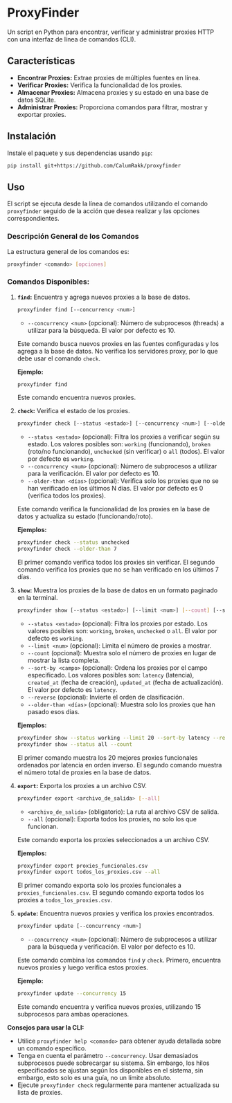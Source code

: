 # ProxyFinder

Un script en Python para encontrar, verificar y administrar proxies HTTP con una interfaz de línea de comandos (CLI).

## Características

- **Encontrar Proxies:** Extrae proxies de múltiples fuentes en línea.
- **Verificar Proxies:** Verifica la funcionalidad de los proxies.
- **Almacenar Proxies:** Almacena proxies y su estado en una base de datos SQLite.
- **Administrar Proxies:** Proporciona comandos para filtrar, mostrar y exportar proxies.

## Instalación

Instale el paquete y sus dependencias usando `pip`:

```bash
pip install git+https://github.com/CalumRakk/proxyfinder
```

## Uso

El script se ejecuta desde la línea de comandos utilizando el comando `proxyfinder` seguido de la acción que desea realizar y las opciones correspondientes.

### Descripción General de los Comandos

La estructura general de los comandos es:

```bash
proxyfinder <comando> [opciones]
```

### Comandos Disponibles:

1.  **`find`:** Encuentra y agrega nuevos proxies a la base de datos.

    ```bash
    proxyfinder find [--concurrency <num>]
    ```

    - `--concurrency <num>` (opcional): Número de subprocesos (threads) a utilizar para la búsqueda. El valor por defecto es 10.

    Este comando busca nuevos proxies en las fuentes configuradas y los agrega a la base de datos. No verifica los servidores proxy, por lo que debe usar el comando `check`.

    **Ejemplo:**

    ```bash
    proxyfinder find
    ```

    Este comando encuentra nuevos proxies.

2.  **`check`:** Verifica el estado de los proxies.

    ```bash
    proxyfinder check [--status <estado>] [--concurrency <num>] [--older-than <días>]
    ```

    - `--status <estado>` (opcional): Filtra los proxies a verificar según su estado. Los valores posibles son: `working` (funcionando), `broken` (roto/no funcionando), `unchecked` (sin verificar) o `all` (todos). El valor por defecto es `working`.
    - `--concurrency <num>` (opcional): Número de subprocesos a utilizar para la verificación. El valor por defecto es 10.
    - `--older-than <días>` (opcional): Verifica solo los proxies que no se han verificado en los últimos N días. El valor por defecto es 0 (verifica todos los proxies).

    Este comando verifica la funcionalidad de los proxies en la base de datos y actualiza su estado (funcionando/roto).

    **Ejemplos:**

    ```bash
    proxyfinder check --status unchecked
    proxyfinder check --older-than 7
    ```

    El primer comando verifica todos los proxies sin verificar. El segundo comando verifica los proxies que no se han verificado en los últimos 7 días.

3.  **`show`:** Muestra los proxies de la base de datos en un formato paginado en la terminal.

    ```bash
    proxyfinder show [--status <estado>] [--limit <num>] [--count] [--sort-by <campo>] [--reverse] [--older-than <días>]
    ```

    - `--status <estado>` (opcional): Filtra los proxies por estado. Los valores posibles son: `working`, `broken`, `unchecked` o `all`. El valor por defecto es `working`.
    - `--limit <num>` (opcional): Limita el número de proxies a mostrar.
    - `--count` (opcional): Muestra solo el número de proxies en lugar de mostrar la lista completa.
    - `--sort-by <campo>` (opcional): Ordena los proxies por el campo especificado. Los valores posibles son: `latency` (latencia), `created_at` (fecha de creación), `updated_at` (fecha de actualización). El valor por defecto es `latency`.
    - `--reverse` (opcional): Invierte el orden de clasificación.
    - `--older-than <días>` (opcional): Muestra solo los proxies que han pasado esos dias.

    **Ejemplos:**

    ```bash
    proxyfinder show --status working --limit 20 --sort-by latency --reverse
    proxyfinder show --status all --count
    ```

    El primer comando muestra los 20 mejores proxies funcionales ordenados por latencia en orden inverso. El segundo comando muestra el número total de proxies en la base de datos.

4.  **`export`:** Exporta los proxies a un archivo CSV.

    ```bash
    proxyfinder export <archivo_de_salida> [--all]
    ```

    - `<archivo_de_salida>` (obligatorio): La ruta al archivo CSV de salida.
    - `--all` (opcional): Exporta todos los proxies, no solo los que funcionan.

    Este comando exporta los proxies seleccionados a un archivo CSV.

    **Ejemplos:**

    ```bash
    proxyfinder export proxies_funcionales.csv
    proxyfinder export todos_los_proxies.csv --all
    ```

    El primer comando exporta solo los proxies funcionales a `proxies_funcionales.csv`. El segundo comando exporta todos los proxies a `todos_los_proxies.csv`.

5.  **`update`:** Encuentra nuevos proxies y verifica los proxies encontrados.

    ```bash
    proxyfinder update [--concurrency <num>]
    ```

    - `--concurrency <num>` (opcional): Número de subprocesos a utilizar para la búsqueda y verificación. El valor por defecto es 10.

    Este comando combina los comandos `find` y `check`. Primero, encuentra nuevos proxies y luego verifica estos proxies.

    **Ejemplo:**

    ```bash
    proxyfinder update --concurrency 15
    ```

    Este comando encuentra y verifica nuevos proxies, utilizando 15 subprocesos para ambas operaciones.

**Consejos para usar la CLI:**

- Utilice `proxyfinder help <comando>` para obtener ayuda detallada sobre un comando específico.
- Tenga en cuenta el parámetro `--concurrency`. Usar demasiados subprocesos puede sobrecargar su sistema. Sin embargo, los hilos especificados se ajustan según los disponibles en el sistema, sin embargo, esto solo es una guía, no un límite absoluto.
- Ejecute `proxyfinder check` regularmente para mantener actualizada su lista de proxies.
